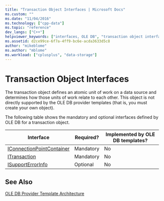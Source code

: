 ```yaml
---
title: "Transaction Object Interfaces | Microsoft Docs"
ms.custom: ""
ms.date: "11/04/2016"
ms.technology: ["cpp-data"]
ms.topic: "reference"
dev_langs: ["C++"]
helpviewer_keywords: ["interfaces, OLE DB", "transaction object interfaces", "OLE DB, interfaces", "OLE DB providers, transaction support", "OLE DB provider templates, object interfaces", "interfaces, list of"]
ms.assetid: d2ce99ce-6f7a-4ff9-bc6e-acda3633d5c8
author: "mikeblome"
ms.author: "mblome"
ms.workload: ["cplusplus", "data-storage"]
---
```

# Transaction Object Interfaces
The transaction object defines an atomic unit of work on a data source and determines how those units of work relate to each other. This object is not directly supported by the OLE DB provider templates (that is, you must create your own object).  
  
 The following table shows the mandatory and optional interfaces defined by OLE DB for a transaction object.  
  
|Interface|Required?|Implemented by OLE DB templates?|  
|---------------|---------------|--------------------------------------|  
|[IConnectionPointContainer](http://msdn.microsoft.com/library/windows/desktop/ms683857)|Mandatory|No|  
|[ITransaction](/previous-versions/windows/desktop/ms723053\(v=vs.85\))|Mandatory|No|  
|[ISupportErrorInfo](/previous-versions/windows/desktop/ms715816\(v=vs.85\))|Optional|No|  
  
## See Also  
 [OLE DB Provider Template Architecture](../../data/oledb/ole-db-provider-template-architecture.md)